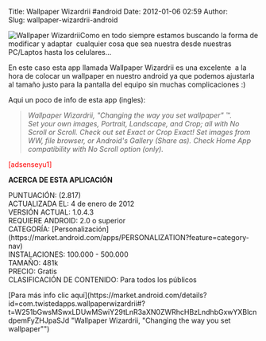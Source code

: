 Title: Wallpaper Wizardrii #android
Date: 2012-01-06 02:59
Author:  
Slug: wallpaper-wizardrii-android

![Wallpaper
Wizardrii](http://abr4xas.org/wp-content/uploads/2012/01/wallpaper.png "Wallpaper Wizardrii")Como
en todo siempre estamos buscando la forma de modificar y adaptar
 cualquier cosa que sea nuestra desde nuestras PC/Laptos hasta los
celulares...

En este caso esta app llamada Wallpaper Wizardrii es una excelente  a la
hora de colocar un wallpaper en nuestro android ya que podemos ajustarla
al tamaño justo para la pantalla del equipo sin muchas complicaciones :)

Aqui un poco de info de esta app (ingles):

> *Wallpaper Wizardrii, "Changing the way you set wallpaper" ™.*  
>  *Set your own images, Portrait, Landscape, and Crop; all with No
> Scroll or Scroll. Check out set Exact or Crop Exact! Set images from
> WW, file browser, or Android's Gallery (Share as). Check Home App
> compatibility with No Scroll option (only).*

<!--more-->

<span style="color: #ff0000;">[adsenseyu1]</span>

**ACERCA DE ESTA APLICACIÓN**

<dl>
<dt>
PUNTUACIÓN: (2.817)

</dt>
<dt>
ACTUALIZADA EL: 4 de enero de 2012

</dt>
<dt>
VERSIÓN ACTUAL: 1.0.4.3

</dt>
<dt>
REQUIERE ANDROID: 2.0 o superior

</dt>
<dt>
CATEGORÍA: [Personalización](https://market.android.com/apps/PERSONALIZATION?feature=category-nav)

</dt>
<dt>
INSTALACIONES: 100.000 - 500.000

</dt>
<dt>
TAMAÑO: 481k

</dt>
<dt>
PRECIO: Gratis

</dt>
<dt>
CLASIFICACIÓN DE CONTENIDO: Para todos los públicos

</dt>
</dl>
<div>
</div>
[Para más info
clic aquí](https://market.android.com/details?id=com.twistedapps.wallpaperwizardrii#?t=W251bGwsMSwxLDUwMSwiY29tLnR3aXN0ZWRhcHBzLndhbGxwYXBlcndpemFyZHJpaSJd "Wallpaper Wizardrii, "Changing the way you set wallpaper"")
